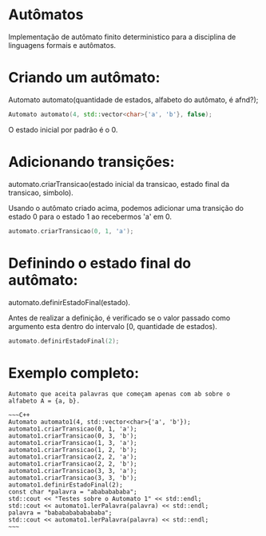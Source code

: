 # Autômatos

  Implementação de autômato finito deterministico para a disciplina de linguagens formais e autômatos.

# Criando um autômato:
  Automato automato(quantidade de estados, alfabeto do autômato, é afnd?);
  ~~~C++
  Automato automato(4, std::vector<char>{'a', 'b'}, false);
  ~~~
  
  O estado inicial por padrão é o 0.
 
 # Adicionando transições:
  automato.criarTransicao(estado inicial da transicao, estado final da transicao, simbolo).
  
  Usando o autômato criado acima, podemos adicionar uma transição do estado 0 para o estado 1 ao recebermos 'a' em 0.
  ~~~C++
  automato.criarTransicao(0, 1, 'a');
  ~~~
  
  # Definindo o estado final do autômato:
   automato.definirEstadoFinal(estado).
    
   Antes de realizar a definição, é verificado se o valor passado como argumento esta dentro do 
   intervalo [0, quantidade de estados).
   ~~~C++ 
   automato.definirEstadoFinal(2);
   ~~~
   
  # Exemplo completo:
    Automato que aceita palavras que começam apenas com ab sobre o alfabeto A = {a, b}.
    
    ~~~C++
    Automato automato1(4, std::vector<char>{'a', 'b'});
    automato1.criarTransicao(0, 1, 'a');
    automato1.criarTransicao(0, 3, 'b');
    automato1.criarTransicao(1, 3, 'a');
    automato1.criarTransicao(1, 2, 'b');
    automato1.criarTransicao(2, 2, 'a');
    automato1.criarTransicao(2, 2, 'b');
    automato1.criarTransicao(3, 3, 'a');
    automato1.criarTransicao(3, 3, 'b');
    automato1.definirEstadoFinal(2);
    const char *palavra = "abababababa";
    std::cout << "Testes sobre o Automato 1" << std::endl;
    std::cout << automato1.lerPalavra(palavra) << std::endl;
    palavra = "babababababababa";
    std::cout << automato1.lerPalavra(palavra) << std::endl;
    ~~~
